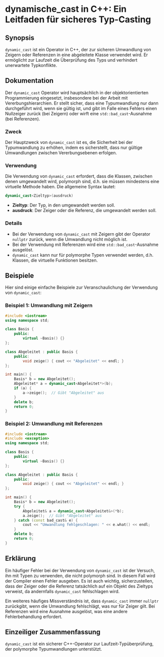 <!--
Meta Description: # dynamische_cast in C++: Ein Leitfaden für sicheres Typ-Casting ## Synopsis `dynamic_cast` ist ein Operator in C++, der zur sicheren Umwandlung von Z...
Meta Keywords: der, dynamic_cast, die, abgeleitet, ist
-->

# dynamische_cast in C++: Ein Leitfaden für sicheres Typ-Casting

## Synopsis
`dynamic_cast` ist ein Operator in C++, der zur sicheren Umwandlung von Zeigern oder Referenzen in eine abgeleitete Klasse verwendet wird. Er ermöglicht zur Laufzeit die Überprüfung des Typs und verhindert unerwartete Typkonflikte.

## Dokumentation
Der `dynamic_cast` Operator wird hauptsächlich in der objektorientierten Programmierung eingesetzt, insbesondere bei der Arbeit mit Vererbungshierarchien. Er stellt sicher, dass eine Typumwandlung nur dann durchgeführt wird, wenn sie gültig ist, und gibt im Falle eines Fehlers einen Nullzeiger zurück (bei Zeigern) oder wirft eine `std::bad_cast`-Ausnahme (bei Referenzen).

### Zweck
Der Hauptzweck von `dynamic_cast` ist es, die Sicherheit bei der Typumwandlung zu erhöhen, indem es sicherstellt, dass nur gültige Umwandlungen zwischen Vererbungsebenen erfolgen.

### Verwendung
Die Verwendung von `dynamic_cast` erfordert, dass die Klassen, zwischen denen umgewandelt wird, polymorph sind, d.h. sie müssen mindestens eine virtuelle Methode haben. Die allgemeine Syntax lautet:

```cpp
dynamic_cast<Zieltyp>(ausdruck)
```

- **Zieltyp**: Der Typ, in den umgewandelt werden soll.
- **ausdruck**: Der Zeiger oder die Referenz, die umgewandelt werden soll.

### Details
- Bei der Verwendung von `dynamic_cast` mit Zeigern gibt der Operator `nullptr` zurück, wenn die Umwandlung nicht möglich ist.
- Bei der Verwendung mit Referenzen wird eine `std::bad_cast`-Ausnahme ausgelöst.
- `dynamic_cast` kann nur für polymorphe Typen verwendet werden, d.h. Klassen, die virtuelle Funktionen besitzen.

## Beispiele
Hier sind einige einfache Beispiele zur Veranschaulichung der Verwendung von `dynamic_cast`:

### Beispiel 1: Umwandlung mit Zeigern

```cpp
#include <iostream>
using namespace std;

class Basis {
    public:
        virtual ~Basis() {}
};

class Abgeleitet : public Basis {
    public:
        void zeige() { cout << "Abgeleitet" << endl; }
};

int main() {
    Basis* b = new Abgeleitet();
    Abgeleitet* a = dynamic_cast<Abgeleitet*>(b);
    if (a) {
        a->zeige();  // Gibt "Abgeleitet" aus
    }
    delete b;
    return 0;
}
```

### Beispiel 2: Umwandlung mit Referenzen

```cpp
#include <iostream>
#include <exception>
using namespace std;

class Basis {
    public:
        virtual ~Basis() {}
};

class Abgeleitet : public Basis {
    public:
        void zeige() { cout << "Abgeleitet" << endl; }
};

int main() {
    Basis* b = new Abgeleitet();
    try {
        Abgeleitet& a = dynamic_cast<Abgeleitet&>(*b);
        a.zeige();  // Gibt "Abgeleitet" aus
    } catch (const bad_cast& e) {
        cout << "Umwandlung fehlgeschlagen: " << e.what() << endl;
    }
    delete b;
    return 0;
}
```

## Erklärung
Ein häufiger Fehler bei der Verwendung von `dynamic_cast` ist der Versuch, ihn mit Typen zu verwenden, die nicht polymorph sind. In diesem Fall wird der Compiler einen Fehler ausgeben. Es ist auch wichtig, sicherzustellen, dass der Zeiger oder die Referenz tatsächlich auf ein Objekt des Zieltyps verweist, da andernfalls `dynamic_cast` fehlschlagen wird.

Ein weiteres häufiges Missverständnis ist, dass `dynamic_cast` immer `nullptr` zurückgibt, wenn die Umwandlung fehlschlägt, was nur für Zeiger gilt. Bei Referenzen wird eine Ausnahme ausgelöst, was eine andere Fehlerbehandlung erfordert.

## Einzeiliger Zusammenfassung
`dynamic_cast` ist ein sicherer C++-Operator zur Laufzeit-Typüberprüfung, der polymorphe Typumwandlungen unterstützt.